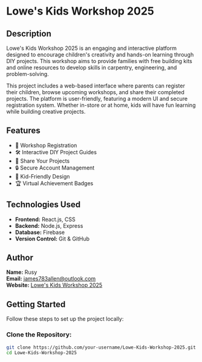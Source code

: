# Lowe's Kids Workshop 2025

## Description
Lowe's Kids Workshop 2025 is an engaging and interactive platform designed to encourage children's creativity and hands-on learning through DIY projects. This workshop aims to provide families with free building kits and online resources to develop skills in carpentry, engineering, and problem-solving. 

This project includes a web-based interface where parents can register their children, browse upcoming workshops, and share their completed projects. The platform is user-friendly, featuring a modern UI and secure registration system. Whether in-store or at home, kids will have fun learning while building creative projects.

## Features
- 📅 Workshop Registration
- 🛠️ Interactive DIY Project Guides
- 📸 Share Your Projects
- 🔒 Secure Account Management
- 🎨 Kid-Friendly Design
- 🏆 Virtual Achievement Badges

## Technologies Used
- **Frontend:** React.js, CSS
- **Backend:** Node.js, Express
- **Database:** Firebase
- **Version Control:** Git & GitHub

## Author
**Name:** Rusy  
**Email:** james783allen@outlook.com  
**Website:** [Lowe's Kids Workshop 2025](#)

## Getting Started
Follow these steps to set up the project locally:

### Clone the Repository:
```sh
git clone https://github.com/your-username/Lowe-Kids-Workshop-2025.git
cd Lowe-Kids-Workshop-2025

